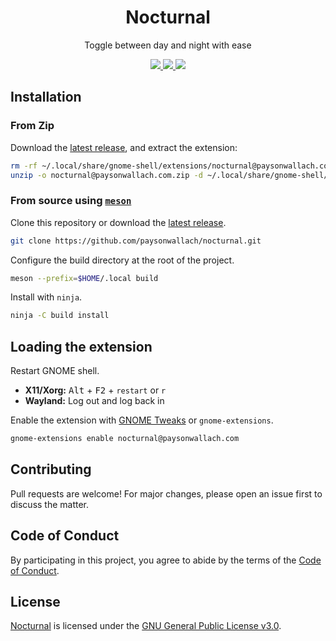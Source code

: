 <div align="center">
 <h1>Nocturnal</h1>
 <p>Toggle between day and night with ease</p>
 <a href=https://github.com/paysonwallach/nocturnal/release/latest>
   <img src=https://img.shields.io/github/v/release/paysonwallach/nocturnal?style=flat-square>
 </a>
 <a href=https://github.com/paysonwallach/nocturnal/blob/master/LICENSE>
   <img src=https://img.shields.io/github/license/paysonwallach/nocturnal?style=flat-square>
 </a>
 <a href=https://buymeacoffee.com/paysonwallach>
   <img src=https://img.shields.io/badge/donate-Buy%20me%20a%20coffe-yellow?style=flat-square>
 </a>
 <br>
</div>

## Installation

### From Zip

Download the [latest release](https://github.com/paysonwallach/nocturnal/releases/latest), and extract the extension:

```sh
rm -rf ~/.local/share/gnome-shell/extensions/nocturnal@paysonwallach.com
unzip -o nocturnal@paysonwallach.com.zip -d ~/.local/share/gnome-shell/extensions/nocturnal@paysonwallach.com
```

### From source using [`meson`](http://mesonbuild.com/)

Clone this repository or download the [latest release](https://github.com/paysonwallach/nocturnal/releases/latest).

```sh
git clone https://github.com/paysonwallach/nocturnal.git
```

Configure the build directory at the root of the project.

```sh
meson --prefix=$HOME/.local build
```

Install with `ninja`.

```sh
ninja -C build install
```

## Loading the extension

Restart GNOME shell.

- **X11/Xorg:** <kbd>Alt</kbd> + <kbd>F2</kbd> + `restart` or `r`
- **Wayland:** Log out and log back in

Enable the extension with [GNOME Tweaks](https://gitlab.gnome.org/GNOME/gnome-tweaks) or `gnome-extensions`.

```sh
gnome-extensions enable nocturnal@paysonwallach.com
```

## Contributing

Pull requests are welcome! For major changes, please open an issue first to discuss the matter.

## Code of Conduct

By participating in this project, you agree to abide by the terms of the [Code of Conduct](https://github.com/paysonwallach/nocturnal/blob/master/CODE_OF_CONDUCT.md).

## License

[Nocturnal](https://github.com/paysonwallach/nocturnal) is licensed under the [GNU General Public License v3.0](https://github.com/paysonwallach/nocturnal/blob/master/LICENSE).
